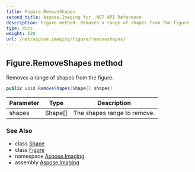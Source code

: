 ```yaml
---
title: Figure.RemoveShapes
second_title: Aspose.Imaging for .NET API Reference
description: Figure method. Removes a range of shapes from the figure
type: docs
weight: 120
url: /net/aspose.imaging/figure/removeshapes/
---
```

## Figure.RemoveShapes method

Removes a range of shapes from the figure.

```csharp
public void RemoveShapes(Shape[] shapes)
```

| Parameter | Type | Description |
| --- | --- | --- |
| shapes | Shape[] | The shapes range to remove. |

### See Also

* class [Shape](../../shape/)
* class [Figure](../)
* namespace [Aspose.Imaging](../../figure/)
* assembly [Aspose.Imaging](../../../)


